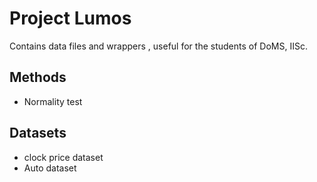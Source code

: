 # Project Lumos

Contains data files and wrappers , useful for the students of DoMS, IISc.

## Methods

* Normality test

## Datasets

* clock price dataset
* Auto dataset
